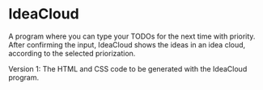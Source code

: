 # IdeaCloud

A program where you can type your TODOs for the next time with priority. After confirming the input, IdeaCloud shows the ideas in an idea cloud, according to the selected priorization.

Version 1: The HTML and CSS code to be generated with the IdeaCloud program.
